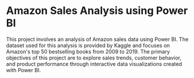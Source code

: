 # Amazon Sales Analysis using Power BI

This project involves an analysis of Amazon sales data using Power BI. The dataset used for this analysis is provided by Kaggle and focuses on Amazon's top 50 bestselling books from 2009 to 2019. The primary objectives of this project are to explore sales trends, customer behavior, and product performance through interactive data visualizations created with Power BI.
